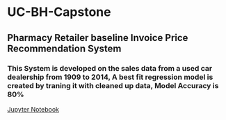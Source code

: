 # UC-BH-Capstone
## Pharmacy Retailer baseline Invoice Price Recommendation System
### This System is developed on the sales data from a used car dealership from 1909 to 2014, A best fit regression model is created by traning it with cleaned up data, Model Accuracy is 80%   
[Jupyter Notebook](https://github.com/rajsandilya/practical_application_II/blob/main/prompt_II.ipynb)